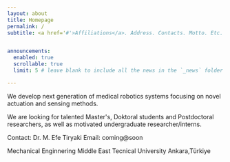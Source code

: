 ```yaml
---
layout: about
title: Homepage
permalink: /
subtitle: <a href='#'>Affiliations</a>. Address. Contacts. Motto. Etc.


announcements:
  enabled: true 
  scrollable: true 
  limit: 5 # leave blank to include all the news in the `_news` folder

---
```


We develop next generation of medical robotics systems focusing on novel actuation and sensing methods.


We are looking for talented Master's, Doktoral students and Postdoctoral researchers, as well as motivated undergraduate researcher/interns. 

Contact: Dr. M. Efe Tiryaki
Email: coming@soon

Mechanical Enginnering
Middle East Tecnical University
Ankara,Türkiye